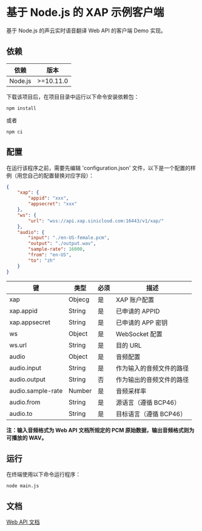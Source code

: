# 基于 Node.js 的 XAP 示例客户端

基于 Node.js 的声云实时语音翻译 Web API 的客户端 Demo 实现。

##  依赖

| 依赖     | 版本         |
| ------- | ------------ |
| Node.js | &gt;=10.11.0 |

下载该项目后，在项目目录中运行以下命令安装依赖包：

```
npm install
```

或者 

```
npm ci
```

## 配置

在运行该程序之前，需要先编辑 'configuration.json' 文件，以下是一个配置的样例（用您自己的配置替换对应字段）：

```json
{
    "xap": {
        "appid": "xxx",
        "appsecret": "xxx"
    },
    "ws": {
        "url": "wss://api.xap.sinicloud.com:16443/v1/xap/"
    },
    "audio": {
        "input": "./en-US-female.pcm",
        "output": "./output.wav",
        "sample-rate": 16000,
        "from": "en-US",
        "to": "zh"
    }
}
```

| 键                      | 类型   | 必须 | 描述 |
| ---------------------- | ------ | --- | ---- |
| xap                    | Objecg | 是  | XAP 账户配置 |
| xap.appid              | String | 是  | 已申请的 APPID |
| xap.appsecret          | String | 是  | 已申请的 APP 密钥 |
| ws                     | Object | 是  | WebSocket 配置 |
| ws.url                 | String | 是  | 目的 URL |
| audio                  | Object | 是  | 音频配置 |
| audio.input            | String | 是  | 作为输入的音频文件的路径 |
| audio.output           | String | 否  | 作为输出的音频文件的路径 |
| audio.sample-rate      | Number | 是  | 音频采样率 |
| audio.from             | String | 是  | 源语言（遵循 BCP46） |
| <span>audio.to</span>  | String | 是  | 目标语言（遵循 BCP46） |

**注：输入音频格式为 Web API 文档所规定的 PCM 原始数据，输出音频格式则为可播放的 WAV。**

## 运行

在终端使用以下命令运行程序：

```
node main.js
```

## 文档

[Web API 文档](https://github.com/sinicloud/xap/blob/master/README.md)
